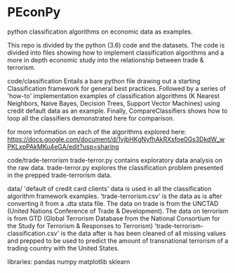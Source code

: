 # PEconPy
python classification algorithms on economic data as examples.

This repo is divided by the python (3.6) code and the datasets. The code is divided into files showing how to implement classification algorithms and a more in depth economic study into the relationship between trade & terrorism.


code/classification
Entails a bare python file drawing out a starting Classification framework for general best practices. Followed by a series of 'how-to' implementation examples of classification algorithms (K Nearest Neighbors, Naive Bayes, Decision Trees, Support Vector Machines) using credit default data as an example. Finally, CompareClassifiers shows how to loop all the classifiers demonstrated here for comparison.

for more information on each of the algorithms explored here: https://docs.google.com/document/d/1vjbHKgNyfhAkRXsfoe0Gs3DkdW_wPKLxpPAkMKu4eGA/edit?usp=sharing

code/trade-terrorism
trade-terror.py contains exploratory data analysis on the raw data.
trade-terror.py explores the classification problem presented in the prepped trade-terrorism data.


data/
'default of credit card clients' data is used in all the classification algorithm framework examples.
'trade-terrorism.csv' is the data as is after converting it from a .dta stata file. The data on trade is from the UNCTAD (United Nations Conference of Trade & Development). The data on terrorism is from GTD (Global Terrorism Database from the National Consortium for the Study for Terrorism & Responses to Terrorism)
'trade-terrorism-classification.csv' is the data after is has been cleaned of all missing values and prepped to be used to predict the amount of transnational terrorism of a trading country with the United States.


libraries:
pandas
numpy
matplotlib
sklearn
